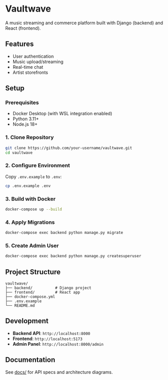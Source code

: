# Vaultwave

A music streaming and commerce platform built with Django (backend) and React (frontend).

## Features
- User authentication
- Music upload/streaming
- Real-time chat
- Artist storefronts

## Setup

### Prerequisites
- Docker Desktop (with WSL integration enabled)
- Python 3.11+
- Node.js 18+

### 1. Clone Repository
```bash
git clone https://github.com/your-username/vaultwave.git
cd vaultwave
```

### 2. Configure Environment
Copy `.env.example` to `.env`:
```bash
cp .env.example .env
```

### 3. Build with Docker
```bash
docker-compose up --build
```

### 4. Apply Migrations
```bash
docker-compose exec backend python manage.py migrate
```

### 5. Create Admin User
```bash
docker-compose exec backend python manage.py createsuperuser
```

## Project Structure
```
vaultwave/
├── backend/          # Django project
├── frontend/         # React app
├── docker-compose.yml
├── .env.example
└── README.md
```

## Development
- **Backend API**: `http://localhost:8000`
- **Frontend**: `http://localhost:5173`
- **Admin Panel**: `http://localhost:8000/admin`

## Documentation
See [docs/](docs/) for API specs and architecture diagrams.

